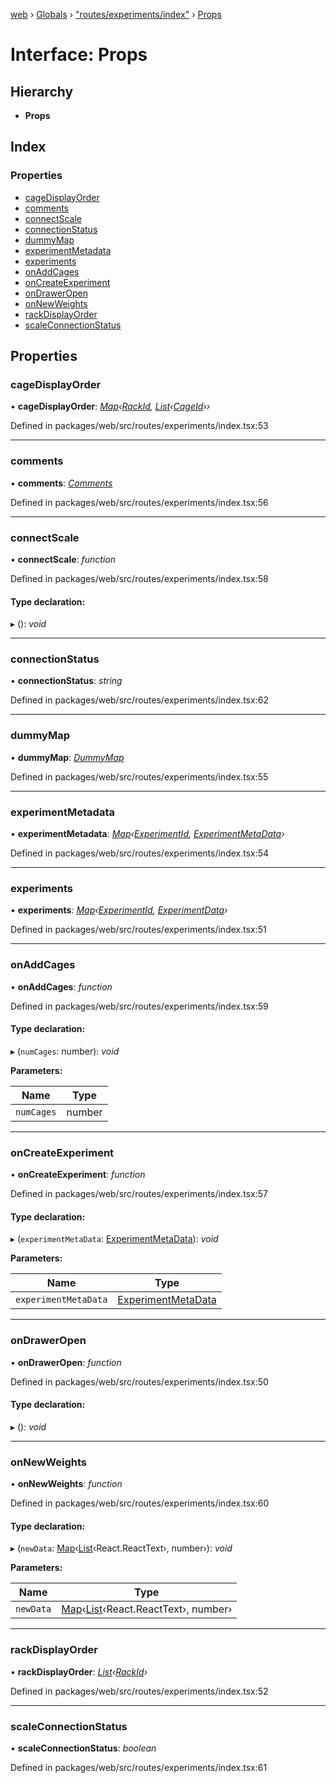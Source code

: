 [web](../README.md) › [Globals](../globals.md) › ["routes/experiments/index"](../modules/_routes_experiments_index_.md) › [Props](_routes_experiments_index_.props.md)

# Interface: Props

## Hierarchy

* **Props**

## Index

### Properties

* [cageDisplayOrder](_routes_experiments_index_.props.md#cagedisplayorder)
* [comments](_routes_experiments_index_.props.md#comments)
* [connectScale](_routes_experiments_index_.props.md#connectscale)
* [connectionStatus](_routes_experiments_index_.props.md#connectionstatus)
* [dummyMap](_routes_experiments_index_.props.md#dummymap)
* [experimentMetadata](_routes_experiments_index_.props.md#experimentmetadata)
* [experiments](_routes_experiments_index_.props.md#experiments)
* [onAddCages](_routes_experiments_index_.props.md#onaddcages)
* [onCreateExperiment](_routes_experiments_index_.props.md#oncreateexperiment)
* [onDrawerOpen](_routes_experiments_index_.props.md#ondraweropen)
* [onNewWeights](_routes_experiments_index_.props.md#onnewweights)
* [rackDisplayOrder](_routes_experiments_index_.props.md#rackdisplayorder)
* [scaleConnectionStatus](_routes_experiments_index_.props.md#scaleconnectionstatus)

## Properties

###  cageDisplayOrder

• **cageDisplayOrder**: *[Map](_types_.routemap.md#map)‹[RackId](../modules/_routes_experiment_dashboard_experimentdashboard_.md#rackid), [List](_routes_experiment_dashboard_cagesessiontable_.cagesessiondata.md#list)‹[CageId](../modules/_routes_experiment_dashboard_experimentdashboard_.md#cageid)››*

Defined in packages/web/src/routes/experiments/index.tsx:53

___

###  comments

• **comments**: *[Comments](_xlsx_.comments.md)*

Defined in packages/web/src/routes/experiments/index.tsx:56

___

###  connectScale

• **connectScale**: *function*

Defined in packages/web/src/routes/experiments/index.tsx:58

#### Type declaration:

▸ (): *void*

___

###  connectionStatus

• **connectionStatus**: *string*

Defined in packages/web/src/routes/experiments/index.tsx:62

___

###  dummyMap

• **dummyMap**: *[DummyMap](_xlsx_.dummymap.md)*

Defined in packages/web/src/routes/experiments/index.tsx:55

___

###  experimentMetadata

• **experimentMetadata**: *[Map](_types_.routemap.md#map)‹[ExperimentId](../modules/_app_.md#experimentid), [ExperimentMetaData](_routes_experiments_new_newexperimentview_.experimentmetadata.md)›*

Defined in packages/web/src/routes/experiments/index.tsx:54

___

###  experiments

• **experiments**: *[Map](_types_.routemap.md#map)‹[ExperimentId](../modules/_app_.md#experimentid), [ExperimentData](_routes_experiment_dashboard_experimentdashboard_.experimentdata.md)›*

Defined in packages/web/src/routes/experiments/index.tsx:51

___

###  onAddCages

• **onAddCages**: *function*

Defined in packages/web/src/routes/experiments/index.tsx:59

#### Type declaration:

▸ (`numCages`: number): *void*

**Parameters:**

Name | Type |
------ | ------ |
`numCages` | number |

___

###  onCreateExperiment

• **onCreateExperiment**: *function*

Defined in packages/web/src/routes/experiments/index.tsx:57

#### Type declaration:

▸ (`experimentMetaData`: [ExperimentMetaData](_routes_experiments_new_newexperimentview_.experimentmetadata.md)): *void*

**Parameters:**

Name | Type |
------ | ------ |
`experimentMetaData` | [ExperimentMetaData](_routes_experiments_new_newexperimentview_.experimentmetadata.md) |

___

###  onDrawerOpen

• **onDrawerOpen**: *function*

Defined in packages/web/src/routes/experiments/index.tsx:50

#### Type declaration:

▸ (): *void*

___

###  onNewWeights

• **onNewWeights**: *function*

Defined in packages/web/src/routes/experiments/index.tsx:60

#### Type declaration:

▸ (`newData`: [Map](_types_.routemap.md#map)‹[List](_routes_experiment_dashboard_cagesessiontable_.cagesessiondata.md#list)‹React.ReactText›, number›): *void*

**Parameters:**

Name | Type |
------ | ------ |
`newData` | [Map](_types_.routemap.md#map)‹[List](_routes_experiment_dashboard_cagesessiontable_.cagesessiondata.md#list)‹React.ReactText›, number› |

___

###  rackDisplayOrder

• **rackDisplayOrder**: *[List](_routes_experiment_dashboard_cagesessiontable_.cagesessiondata.md#list)‹[RackId](../modules/_routes_experiment_dashboard_experimentdashboard_.md#rackid)›*

Defined in packages/web/src/routes/experiments/index.tsx:52

___

###  scaleConnectionStatus

• **scaleConnectionStatus**: *boolean*

Defined in packages/web/src/routes/experiments/index.tsx:61
